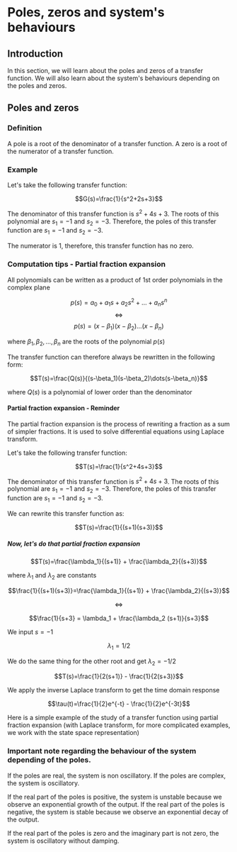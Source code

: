 # Poles, zeros and system's behaviours

## Introduction

In this section, we will learn about the poles and zeros of a transfer function. We will also learn about the system's behaviours depending on the poles and zeros.

## Poles and zeros

### Definition

A pole is a root of the denominator of a transfer function. A zero is a root of the numerator of a transfer function.

### Example

Let's take the following transfer function:

$$G(s)=\frac{1}{s^2+2s+3}$$

The denominator of this transfer function is $s^2+4s+3$. The roots of this polynomial are $s_1=-1$ and $s_2=-3$. Therefore, the poles of this transfer function are $s_1=-1$ and $s_2=-3$.

The numerator is $1$, therefore, this transfer function has no zero.

### Computation tips - Partial fraction expansion

All polynomials can be written as a product of 1st order polynomials in the complex plane

$$p(s)=a_0+a_1s+a_2s^2+\dots+a_ns^n$$
$$\Leftrightarrow$$
$$p(s)=(x-\beta_1)(x-\beta_2)\dots(x-\beta_n)$$

where $\beta_1,\beta_2,\dots,\beta_n$ are the roots of the polynomial $p(s)$

The transfer function can therefore always be rewritten in the following form:

$$T(s)=\frac{Q(s)}{(s-\beta_1)(s-\beta_2)\dots(s-\beta_n)}$$

where $Q(s)$ is a polynomial of lower order than the denominator

#### Partial fraction expansion - Reminder

The partial fraction expansion is the process of rewriting a fraction as a sum of simpler fractions.
It is used to solve differential equations using Laplace transform.

Let's take the following transfer function:

$$T(s)=\frac{1}{s^2+4s+3}$$

The denominator of this transfer function is $s^2+4s+3$. The roots of this polynomial are $s_1=-1$ and $s_2=-3$. Therefore, the poles of this transfer function are $s_1=-1$ and $s_2=-3$.

We can rewrite this transfer function as:

$$T(s)=\frac{1}{(s+1)(s+3)}$$

##### Now, let's do that partial fraction expansion

$$T(s)=\frac{\lambda_1}{(s+1)} + \frac{\lambda_2}{(s+3)}$$

where $\lambda_1$ and $\lambda_2$ are constants

$$\frac{1}{(s+1)(s+3)}=\frac{\lambda_1}{(s+1)} + \frac{\lambda_2}{(s+3)}$$

$$\Leftrightarrow$$

$$\frac{1}{s+3} = \lambda_1 + \frac{\lambda_2 (s+1)}{s+3}$$

We input $s=-1$

$$\lambda_1 = 1/2$$

We do the same thing for the other root and get $\lambda_2 = -1/2$

$$T(s)=\frac{1}{2(s+1)} - \frac{1}{2(s+3)}$$

We apply the inverse Laplace transform to get the time domain response

$$\tau(t)=\frac{1}{2}e^{-t} - \frac{1}{2}e^{-3t}$$

Here is a simple example of the study of a transfer function using partial fraction expansion (with Laplace transform, for more complicated examples, we work with the state space representation)

### Important note regarding the behaviour of the system depending of the poles.

If the poles are real, the system is non oscillatory. If the poles are complex, the system is oscillatory.

If the real part of the poles is positive, the system is unstable because we observe an exponential growth of the output. If the real part of the poles is negative, the system is stable because we observe an exponential decay of the output.

If the real part of the poles is zero and the imaginary part is not zero, the system is oscillatory without damping.




